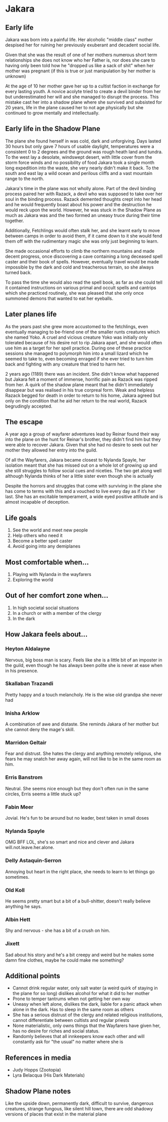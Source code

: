 # Jakara
## Early life

Jakara was born into a painful life. Her alcoholic "middle class" mother despised her for ruining her previously exuberant and decadent social life. 

Given that she was the result of one of her mothers numerous short term relationships she does not know who her Father is, nor does she care to having only been told how he "dropped us like a sack of shit" when her mother was pregnant (if this is true or just manipulation by her mother is unknown)

At the age of 10 her mother gave her up to a cultist faction in exchange for every lasting youth. A novice acolyte tried to create a devil binder from her but underestimated her will and she managed to disrupt the process. This mistake cast her into a shadow plane where she survived and subsisted for 20 years, life in the plane caused her to not age physically but she continued to grow mentally and intellectually.

## Early life in the Shadow Plane
The plane she found herself in was cold, dark and unforgiving. Days lasted 30 hours but only gave 7 hours of usable daylight, temperatures were a consistent 0 to 2 degrees and the ground was rough heath land and tundra. To the west lay a desolate, windswept desert, with little cover from the storm force winds and no possibility of food Jakara took a single month long expedition into the waste, she very nearly didn't make it back. To the south and east lay a wild ocean and perilous cliffs and a vast mountain range to the north. 

Jakara's time in the plane was not wholly alone. Part of the devil binding process paired her with Razack, a devil who was supposed to take over her soul in the binding process. Razack demented thoughts crept into her head and he would frequently boast about his power and the destruction he would reck upon the world. However, he was stuck in the Shadow Plane as much as Jakara was and the two formed an uneasy truce during their time together.

Additionally, Fetchlings would often stalk her, and she learnt early to move between camps in order to avoid them, if it came down to it she would fend them off with the rudimentary magic she was only just beginning to learn.

She made occasional efforts to climb the northern mountains and made decent progress, once discovering a cave containing a long deceased spell caster and their book of spells. However, eventually travel would be made impossible by the dark and cold and treacherous terrain, so she always turned back.

To pass the time she would also read the spell book, as far as she could tell it contained instructions on various primal and occult spells and cantrips which she practiced routinely, she was pleased that she only once summoned demons that wanted to eat her eyeballs.

## Later planes life
As the years past she grew more accustomed to the fetchlings, even eventually managing to be-friend one of the smaller runts creatures which she named Yoko. A cruel and vicious creature Yoko was initially only tolerated because of his desire not to rip Jakara apart, and she would often use him as a target for her spell practice. During one of these practice sessions she managed to polymorph him into a small lizard which he seemed to take to, even becoming enraged if she ever tried to turn him back and fighting with any creature that tried to harm her.

2 years ago (1189) there was an incident. She didn't know what happened but Jakara felt a moment of immense, horrific pain as Razack was ripped from her. A quirk of the shadow plane meant that he didn't immediately disappear but was realised in his true corpreal form. Weak and helpless Razack begged for death in order to return to his home, Jakara agreed but only on the condition that he aid her return to the real world, Razack begrudingly accepted.

## The escape
A year ago a group of wayfarer adventures lead by Reinar found their way into the plane on the hunt for Reinar's brother, they didn't find him but they were able to recover Jakara. Given that she had no desire to seek out her mother they allowed her entry into the guild.

Of all the Wayfarers, Jakara became closest to Nylanda Spayle, her isolation meant that she has missed out on a whole lot of growing up and she still struggles to follow social cues and niceties. The two get along well although Nylanda thinks of her a little sister even though she is actually

Despite the horrors and struggles that come with surviving in the plane she has come to terms with this and a vouched to live every day as if it’s her last. She has an excitable temperament, a wide eyed positive attitude and is almost incapable of deception.

## Life goals
1. See the world and meet new people
2. Help others who need it
3. Become a better spell caster
4. Avoid going into any demiplanes

## Most comfortable when...
1. Playing with Nylanda in the wayfarers
2. Exploring the world

## Out of her comfort zone when...
1. In high societal social situations
2. In a church or with a member of the clergy
3. In the dark


## How Jakara feels about...

### Heyton Aldalayne
Nervous, big boss man is scary. Feels like she is a little bit of an imposter in the guild, even though he has always been polite she is never at ease when in his presence.

### Skallaban Trazandi
Pretty happy and a touch melancholy. He is the wise old grandpa she never had

### Inisha Arklow
A combination of awe and distaste. She reminds Jakara of her mother but she cannot deny the mage's skill.

### Marridon Geltair
Fear and distrust. She hates the clergy and anything remotely religous, she fears he may snatch her away again, will not like to be in the same room as him.

### Erris Banstrom
Neutral. She seems nice enough but they don't often run in the same circles, Erris seems a little stuck up?

### Fabin Meer
Jovial. He's fun to be around but no leader, best taken in small doses

### Nylanda Spayle
OMG BFF LOL, she's so smart and nice and clever and Jakara will.not.leave.her.alone.

### Delly Astaquin-Serron
Annoying but heart in the right place, she needs to learn to let things go sometimes.

### Old Koll
He seems pretty smart but a bit of a bull-shitter, doesn't really believe anything he says.

### Albin Hett
Shy and nervous - she has a bit of a crush on him.

### Jixett
Sad about his story and he's a bit creepy and weird but he makes some damn fine clothes, maybe he could make me something?


## Additional points
- Cannot drink regular water, only salt water (a weird quirk of staying in the plane for so long) dislikes alcohol for what it did to her mother
- Prone to temper tantrums when not getting her own way
- Uneasy when left alone, dislikes the dark, liable for a panic attack when alone in the dark. Has to sleep in the same room as others
- She has a serious distrust of the clergy and related religious institutions, cannot differentiate between cultists and regular priests
- None materialistic, only owns things that the Wayfarers have given her, has no desire for riches and social status.
- Randomly believes that all innkeepers know each other and will constantly ask for "the usual" no matter where she is

## References in media
- Judy Hopps (Zootopia)
- Lyra Belacqua (His Dark Materials)

## Shadow Plane notes
Like the upside down, permanently dark, difficult to survive, dangerous creatures, strange fungous, like silent hill town, there are odd shadowy versions of places that exist in the material plane
